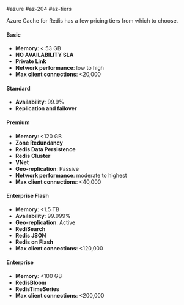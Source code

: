 #azure #az-204 #az-tiers 

Azure Cache for Redis has a few pricing tiers from which to choose.

#### Basic
- **Memory**: < 53 GB
- **NO AVAILABILITY SLA**
- **Private Link**
- **Network performance**: low to high
- **Max client connections**: <20,000

#### Standard
- **Availability**: 99.9%
- **Replication and failover**

#### Premium
- **Memory**: <120 GB
- **Zone Redundancy**
- **Redis Data Persistence**
- **Redis Cluster**
- **VNet**
- **Geo-replication**: Passive
- **Network performance**: moderate to highest
- **Max client connections**: <40,000

#### Enterprise Flash
- **Memory**: <1.5 TB
- **Availability**: 99.999%
- **Geo-replication**: Active
- **RediSearch**
- **Redis JSON**
- **Redis on Flash**
- **Max client connections**: <120,000

#### Enterprise
- **Memory**: <100 GB
- **RedisBloom**
- **RedisTimeSeries**
- **Max client connections**: <200,000